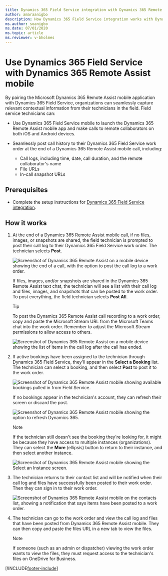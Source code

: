 ```yaml
---
title: Dynamics 365 Field Service integration with Dynamics 365 Remote Assist mobile
author: amaraanigbo
description: How Dynamics 365 Field Service integration works with Dynamics 365 Remote Assist mobile
ms.author: soanigbo
ms.date: 07/01/2020
ms.topic: article
ms.reviewer: v-bholmes
---
```


# Use Dynamics 365 Field Service with Dynamics 365 Remote Assist mobile

By pairing the Microsoft Dynamics 365 Remote Assist mobile application with Dynamics 365 Field Service, organizations can seamlessly capture relevant contextual information from their technicians in the field. Field service technicians can:

- Use Dynamics 365 Field Service mobile to launch the Dynamics 365 Remote Assist mobile app and make calls to remote collaborators on both iOS and Android devices.

- Seamlessly post call history to their Dynamics 365 Field Service work order at the end of a Dynamics 365 Remote Assist mobile call, including:

   - Call logs, including time, date, call duration, and the remote collaborator's name
   - File URLs
   - In-call snapshot URLs

## Prerequisites

- Complete the setup instructions for [Dynamics 365 Field Service integration](../troubleshoot-field-service.md). 

## How it works

1. At the end of a Dynamics 365 Remote Assist mobile call, if no files, images, or snapshots are shared, the field technician is prompted to post their call log to their Dynamics 365 Field Service work order. The technician selects **Post**.

    ![Screenshot of Dynamics 365 Remote Assist on a mobile device showing the end of a call, with the option to post the call log to a work order.](./media/postfs_2.png "Call log")

    If files, images, and/or snapshots are shared in the Dynamics 365 Remote Assist text chat, the technician will see a list with their call log and files, images, and snapshots that can be posted to the work order. To post everything, the field technician selects **Post All**.

    > [!Tip]
    > To post the Dynamics 365 Remote Assist call recording to a work order, copy and paste the Microsoft Stream URL from the Microsoft Teams chat into the work order. Remember to adjust the Microsoft Stream permissions to allow access to others.

    ![Screenshot of Dynamics 365 Remote Assist on a mobile device showing the list of items in the call log after the call has ended.](./media/postfs_1.png) 

3. If active bookings have been assigned to the technician through Dynamics 365 Field Service, they'll appear in the **Select a Booking** list. The technician can select a booking, and then select **Post** to post it to the work order.

    ![Screenshot of Dynamics 365 Remote Assist mobile showing available bookings pulled in from Field Service.](./media/post_1.png "Select Booking")

   If no bookings appear in the technician's account, they can refresh their screen or discard the post.

    ![Screenshot of Dynamics 365 Remote Assist mobile showing the option to refresh Dynamics 365.](./media/post_3.png "No Bookings")

   > [!NOTE]
   > If the technician still doesn't see the booking they're looking for, it might be because they have access to multiple instances (organizations). They can select the **More** (ellipsis) button to return to their instance, and then select another instance. 

    ![Screenshot of Dynamics 365 Remote Assist mobile showing the Select an Instance screen.](./media/post_2.png "Select Instance")

4. The technician returns to their contact list and will be notified when their call log and files have successfully been posted to their work order. Then they can sign in to their work order.

    ![Screenshot of Dynamics 365 Remote Assist mobile on the contacts list, showing a notification that says items have been posted to a work order.](./media/postfs_3.png "End of call notification")

5. The technician can go to the work order and view the call log and files that have been posted from Dynamics 365 Remote Assist mobile. They can then copy and paste the files URL in a new tab to view the files.

    > [!Note]
    > If someone (such as an admin or dispatcher) viewing the work order wants to view the files, they must request access to the technician's files on OneDrive for Business. 

[!INCLUDE[footer-include](../../includes/footer-banner.md)]
